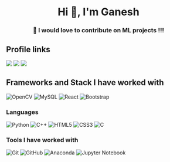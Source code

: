 <h1 align="center">Hi 👋, I'm Ganesh</h1>
<h3 align="center">💞️ I would love to contribute on ML projects !!!</h3>

## Profile links
[<img src="https://img.shields.io/badge/LeetCode-000000?style=for-the-badge&logo=LeetCode&logoColor=#d16c06"/>](https://leetcode.com/GANESHJADHAV02/)
[<img src="https://img.shields.io/badge/linkedin-%230077B5.svg?&style=for-the-badge&logo=linkedin&logoColor=white" />](https://www.linkedin.com/in/ganesh-jadhav-258263196/)
[<img src ="https://img.shields.io/badge/Gmail-%23E4405F.svg?&style=for-the-badge&logo=gmail&logoColor=white">](mailto:ganeshjadhavgj02@gmail.com)


## Frameworks and Stack I have worked with

![OpenCV](https://img.shields.io/badge/opencv-%23white.svg?style=for-the-badge&logo=opencv&logoColor=white)
![MySQL](https://img.shields.io/badge/-MySQL-pink?style=for-the-badge&logo=mysql)
![React](https://img.shields.io/badge/-React-black?style=for-the-badge&logo=react)
![Bootstrap](https://img.shields.io/badge/-Bootstrap-563D7C?style=for-the-badge&logo=bootstrap)


### Languages

![Python](https://img.shields.io/badge/-Python-black?style=for-the-badge&logo=Python)
![C++](https://img.shields.io/badge/c++-%2300599C.svg?style=for-the-badge&logo=c%2B%2B&logoColor=white)
![HTML5](https://img.shields.io/badge/-HTML5-E34F26?style=for-the-badge&logo=html5&logoColor=white)
![CSS3](https://img.shields.io/badge/-CSS3-1572B6?style=for-the-badge&logo=css3)
![C](https://img.shields.io/badge/c-%2300599C.svg?style=for-the-badge&logo=c&logoColor=white)


### Tools I have worked with
![Git](https://img.shields.io/badge/-Git-black?style=for-the-badge&logo=git)
![GitHub](https://img.shields.io/badge/-GitHub-181717?style=for-the-badge&logo=github)
![Anaconda](https://img.shields.io/badge/-Anaconda-181717?style=for-the-badge&logo=anaconda)
![Jupyter Notebook](https://img.shields.io/badge/jupyter-%23FA0F00.svg?style=for-the-badge&logo=jupyter&logoColor=white)

